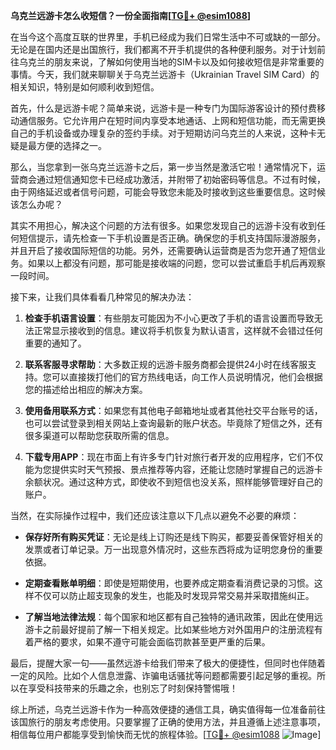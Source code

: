 **乌克兰远游卡怎么收短信？一份全面指南[[TG💪+ @esim1088](https://t.me/s/esim1088)]**

在当今这个高度互联的世界里，手机已经成为我们日常生活中不可或缺的一部分。无论是在国内还是出国旅行，我们都离不开手机提供的各种便利服务。对于计划前往乌克兰的朋友来说，了解如何使用当地的SIM卡以及如何接收短信是非常重要的事情。今天，我们就来聊聊关于乌克兰远游卡（Ukrainian Travel SIM Card）的相关知识，特别是如何顺利收到短信。

首先，什么是远游卡呢？简单来说，远游卡是一种专门为国际游客设计的预付费移动通信服务。它允许用户在短时间内享受本地通话、上网和短信功能，而无需更换自己的手机设备或办理复杂的签约手续。对于短期访问乌克兰的人来说，这种卡无疑是最方便的选择之一。

那么，当您拿到一张乌克兰远游卡之后，第一步当然是激活它啦！通常情况下，运营商会通过短信通知您卡已经成功激活，并附带了初始密码等信息。不过有时候，由于网络延迟或者信号问题，可能会导致您未能及时接收到这些重要信息。这时候该怎么办呢？

其实不用担心，解决这个问题的方法有很多。如果您发现自己的远游卡没有收到任何短信提示，请先检查一下手机设置是否正确。确保您的手机支持国际漫游服务，并且开启了接收国际短信的功能。另外，还需要确认运营商是否为您开通了短信业务。如果以上都没有问题，那可能是接收端的问题，您可以尝试重启手机后再观察一段时间。

接下来，让我们具体看看几种常见的解决办法：

1. **检查手机语言设置**：有些朋友可能因为不小心更改了手机的语言设置而导致无法正常显示接收到的信息。建议将手机恢复为默认语言，这样就不会错过任何重要的通知了。

2. **联系客服寻求帮助**：大多数正规的远游卡服务商都会提供24小时在线客服支持。您可以直接拨打他们的官方热线电话，向工作人员说明情况，他们会根据您的描述给出相应的解决方案。

3. **使用备用联系方式**：如果您有其他电子邮箱地址或者其他社交平台账号的话，也可以尝试登录到相关网站上查询最新的账户状态。毕竟除了短信之外，还有很多渠道可以帮助您获取所需的信息。

4. **下载专用APP**：现在市面上有许多专门针对旅行者开发的应用程序，它们不仅能为您提供实时天气预报、景点推荐等内容，还能让您随时掌握自己的远游卡余额状况。通过这种方式，即使收不到短信也没关系，照样能够管理好自己的账户。

当然，在实际操作过程中，我们还应该注意以下几点以避免不必要的麻烦：

- **保存好所有购买凭证**：无论是线上订购还是线下购买，都要妥善保管好相关的发票或者订单记录。万一出现意外情况时，这些东西将成为证明您身份的重要依据。
  
- **定期查看账单明细**：即使是短期使用，也要养成定期查看消费记录的习惯。这样不仅可以防止超支现象的发生，也能及时发现异常交易并采取措施纠正。

- **了解当地法律法规**：每个国家和地区都有自己独特的通讯政策，因此在使用远游卡之前最好提前了解一下相关规定。比如某些地方对外国用户的注册流程有着严格的要求，如果不遵守可能会面临罚款甚至更严重的后果。

最后，提醒大家一句——虽然远游卡给我们带来了极大的便捷性，但同时也伴随着一定的风险。比如个人信息泄露、诈骗电话骚扰等问题都需要引起足够的重视。所以在享受科技带来的乐趣之余，也别忘了时刻保持警惕哦！

综上所述，乌克兰远游卡作为一种高效便捷的通信工具，确实值得每一位准备前往该国旅行的朋友考虑使用。只要掌握了正确的使用方法，并且遵循上述注意事项，相信每位用户都能享受到愉快而无忧的旅程体验。[[TG💪+ @esim1088](https://t.me/s/esim1088) ![Image](https://i.postimg.cc/4NQfJmqS/Snipaste-2025-05-13-00-14-12.png)]